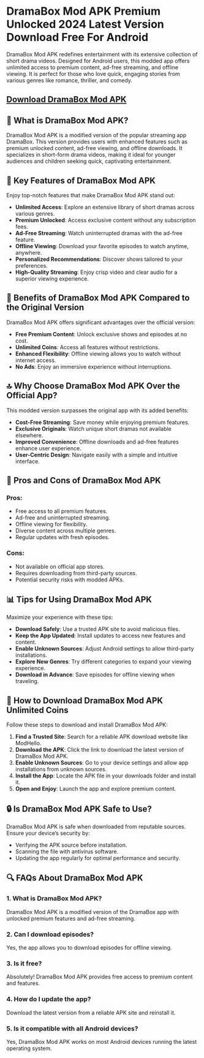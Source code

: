 # DramaBox Mod APK Premium Unlocked 2024 Latest Version Download Free For Android

DramaBox Mod APK redefines entertainment with its extensive collection of short drama videos. Designed for Android users, this modded app offers unlimited access to premium content, ad-free streaming, and offline viewing. It is perfect for those who love quick, engaging stories from various genres like romance, thriller, and comedy.

## [Download DramaBox Mod APK](https://modhello.com/dramabox/)

## 🔎 What is DramaBox Mod APK?

DramaBox Mod APK is a modified version of the popular streaming app DramaBox. This version provides users with enhanced features such as premium unlocked content, ad-free viewing, and offline downloads. It specializes in short-form drama videos, making it ideal for younger audiences and children seeking quick, captivating entertainment.

## 🔧 Key Features of DramaBox Mod APK

Enjoy top-notch features that make DramaBox Mod APK stand out:

- **Unlimited Access**: Explore an extensive library of short dramas across various genres.
- **Premium Unlocked**: Access exclusive content without any subscription fees.
- **Ad-Free Streaming**: Watch uninterrupted dramas with the ad-free feature.
- **Offline Viewing**: Download your favorite episodes to watch anytime, anywhere.
- **Personalized Recommendations**: Discover shows tailored to your preferences.
- **High-Quality Streaming**: Enjoy crisp video and clear audio for a superior viewing experience.

## 🌟 Benefits of DramaBox Mod APK Compared to the Original Version

DramaBox Mod APK offers significant advantages over the official version:

- **Free Premium Content**: Unlock exclusive shows and episodes at no cost.
- **Unlimited Coins**: Access all features without restrictions.
- **Enhanced Flexibility**: Offline viewing allows you to watch without internet access.
- **No Ads**: Enjoy an immersive experience without interruptions.

## 🔝 Why Choose DramaBox Mod APK Over the Official App?

This modded version surpasses the original app with its added benefits:

- **Cost-Free Streaming**: Save money while enjoying premium features.
- **Exclusive Originals**: Watch unique short dramas not available elsewhere.
- **Improved Convenience**: Offline downloads and ad-free features enhance user experience.
- **User-Centric Design**: Navigate easily with a simple and intuitive interface.

## 🚫 Pros and Cons of DramaBox Mod APK

### Pros:

- Free access to all premium features.
- Ad-free and uninterrupted streaming.
- Offline viewing for flexibility.
- Diverse content across multiple genres.
- Regular updates with fresh episodes.

### Cons:

- Not available on official app stores.
- Requires downloading from third-party sources.
- Potential security risks with modded APKs.

## 📊 Tips for Using DramaBox Mod APK

Maximize your experience with these tips:

- **Download Safely**: Use a trusted APK site to avoid malicious files.
- **Keep the App Updated**: Install updates to access new features and content.
- **Enable Unknown Sources**: Adjust Android settings to allow third-party installations.
- **Explore New Genres**: Try different categories to expand your viewing experience.
- **Download in Advance**: Save episodes for offline viewing when traveling.

## 🔄 How to Download DramaBox Mod APK Unlimited Coins

Follow these steps to download and install DramaBox Mod APK:

1. **Find a Trusted Site**: Search for a reliable APK download website like ModHello.
2. **Download the APK**: Click the link to download the latest version of DramaBox Mod APK.
3. **Enable Unknown Sources**: Go to your device settings and allow app installations from unknown sources.
4. **Install the App**: Locate the APK file in your downloads folder and install it.
5. **Open and Enjoy**: Launch the app and explore premium content.

## 🔒 Is DramaBox Mod APK Safe to Use?

DramaBox Mod APK is safe when downloaded from reputable sources. Ensure your device’s security by:

- Verifying the APK source before installation.
- Scanning the file with antivirus software.
- Updating the app regularly for optimal performance and security.

## 🔍 FAQs About DramaBox Mod APK

### 1. What is DramaBox Mod APK?
DramaBox Mod APK is a modified version of the DramaBox app with unlocked premium features and ad-free streaming.

### 2. Can I download episodes?
Yes, the app allows you to download episodes for offline viewing.

### 3. Is it free?
Absolutely! DramaBox Mod APK provides free access to premium content and features.

### 4. How do I update the app?
Download the latest version from a reliable APK site and reinstall it.

### 5. Is it compatible with all Android devices?
Yes, DramaBox Mod APK works on most Android devices running the latest operating system.
